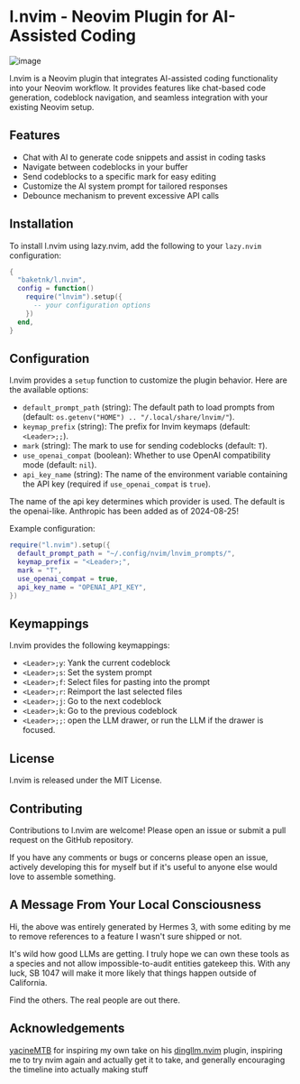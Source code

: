 # l.nvim - Neovim Plugin for AI-Assisted Coding

![image](https://repository-images.githubusercontent.com/847120613/b73bed30-4aa2-4fbf-9ffc-9c870915cb38)

l.nvim is a Neovim plugin that integrates AI-assisted coding functionality into your Neovim workflow. It provides features like chat-based code generation, codeblock navigation, and seamless integration with your existing Neovim setup.

## Features

- Chat with AI to generate code snippets and assist in coding tasks
- Navigate between codeblocks in your buffer
- Send codeblocks to a specific mark for easy editing
- Customize the AI system prompt for tailored responses
- Debounce mechanism to prevent excessive API calls

## Installation

To install l.nvim using lazy.nvim, add the following to your `lazy.nvim` configuration:

```lua
{
  "baketnk/l.nvim",
  config = function()
    require("lnvim").setup({
      -- your configuration options
    })
  end,
}
```

## Configuration

l.nvim provides a `setup` function to customize the plugin behavior. Here are the available options:

- `default_prompt_path` (string): The default path to load prompts from (default: `os.getenv("HOME") .. "/.local/share/lnvim/"`).
- `keymap_prefix` (string): The prefix for lnvim keymaps (default: `<Leader>;;`).
- `mark` (string): The mark to use for sending codeblocks (default: `T`).
- `use_openai_compat` (boolean): Whether to use OpenAI compatibility mode (default: `nil`).
- `api_key_name` (string): The name of the environment variable containing the API key (required if `use_openai_compat` is `true`).

The name of the api key determines which provider is used. The default is the openai-like. Anthropic has been added as of 2024-08-25!

Example configuration:

```lua
require("l.nvim").setup({
  default_prompt_path = "~/.config/nvim/lnvim_prompts/",
  keymap_prefix = "<Leader>;",
  mark = "T",
  use_openai_compat = true,
  api_key_name = "OPENAI_API_KEY",
})
```

## Keymappings

l.nvim provides the following keymappings:

- `<Leader>;y`: Yank the current codeblock
- `<Leader>;s`: Set the system prompt
- `<Leader>;f`: Select files for pasting into the prompt
- `<Leader>;r`: Reimport the last selected files
- `<Leader>;j`: Go to the next codeblock
- `<Leader>;k`: Go to the previous codeblock
- `<Leader>;;`: open the LLM drawer, or run the LLM if the drawer is focused. 

## License

l.nvim is released under the MIT License.

## Contributing

Contributions to l.nvim are welcome! Please open an issue or submit a pull request on the GitHub repository.

If you have any comments or bugs or concerns please open an issue, actively developing this for myself but if it's useful to anyone else would love to assemble something.

## A Message From Your Local Consciousness

Hi, the above was entirely generated by Hermes 3, with some editing by me to remove references to a feature I wasn't sure shipped or not.

It's wild how good LLMs are getting. I truly hope we can own these tools as a species and not allow impossible-to-audit entities gatekeep this. With any luck, SB 1047 will make it more likely that things happen outside of California.

Find the others. The real people are out there.

## Acknowledgements

[yacineMTB](https://twitter.com/yacineMTB) for inspiring my own take on his [dingllm.nvim](https://github.com/yacineMTB/dingllm.nvim) plugin, inspiring me to try nvim again and actually get it to take, and generally encouraging the timeline into actually making stuff
